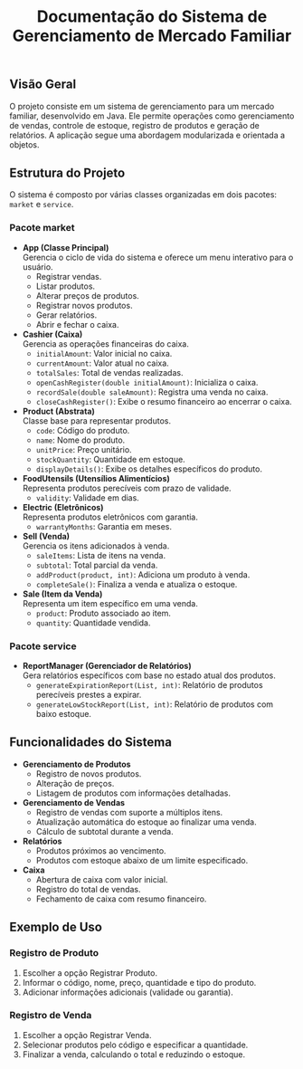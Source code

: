 <!DOCTYPE html>
<html lang="pt-BR">
<head>
    <meta charset="UTF-8">
    <meta name="viewport" content="width=device-width, initial-scale=1.0">
</head>
<body>
    <header>
        <h1>Documentação do Sistema de Gerenciamento de Mercado Familiar</h1>
    </header>
    <main>
        <section class="section">
            <h2>Visão Geral</h2>
            <p>O projeto consiste em um sistema de gerenciamento para um mercado familiar, desenvolvido em Java. Ele permite operações como gerenciamento de vendas, controle de estoque, registro de produtos e geração de relatórios. A aplicação segue uma abordagem modularizada e orientada a objetos.</p>
        </section>
        <section class="section">
            <h2>Estrutura do Projeto</h2>
            <p>O sistema é composto por várias classes organizadas em dois pacotes: <code>market</code> e <code>service</code>.</p>
            <h3>Pacote market</h3>
            <ul>
                <li><strong>App (Classe Principal)</strong><br>
                    Gerencia o ciclo de vida do sistema e oferece um menu interativo para o usuário.
                    <ul>
                        <li>Registrar vendas.</li>
                        <li>Listar produtos.</li>
                        <li>Alterar preços de produtos.</li>
                        <li>Registrar novos produtos.</li>
                        <li>Gerar relatórios.</li>
                        <li>Abrir e fechar o caixa.</li>
                    </ul>
                </li>
                <li><strong>Cashier (Caixa)</strong><br>
                    Gerencia as operações financeiras do caixa.
                    <ul>
                        <li><code>initialAmount</code>: Valor inicial no caixa.</li>
                        <li><code>currentAmount</code>: Valor atual no caixa.</li>
                        <li><code>totalSales</code>: Total de vendas realizadas.</li>
                        <li><code>openCashRegister(double initialAmount)</code>: Inicializa o caixa.</li>
                        <li><code>recordSale(double saleAmount)</code>: Registra uma venda no caixa.</li>
                        <li><code>closeCashRegister()</code>: Exibe o resumo financeiro ao encerrar o caixa.</li>
                    </ul>
                </li>
                <li><strong>Product (Abstrata)</strong><br>
                    Classe base para representar produtos.
                    <ul>
                        <li><code>code</code>: Código do produto.</li>
                        <li><code>name</code>: Nome do produto.</li>
                        <li><code>unitPrice</code>: Preço unitário.</li>
                        <li><code>stockQuantity</code>: Quantidade em estoque.</li>
                        <li><code>displayDetails()</code>: Exibe os detalhes específicos do produto.</li>
                    </ul>
                </li>
                <li><strong>FoodUtensils (Utensílios Alimentícios)</strong><br>
                    Representa produtos perecíveis com prazo de validade.
                    <ul>
                        <li><code>validity</code>: Validade em dias.</li>
                    </ul>
                </li>
                <li><strong>Electric (Eletrônicos)</strong><br>
                    Representa produtos eletrônicos com garantia.
                    <ul>
                        <li><code>warrantyMonths</code>: Garantia em meses.</li>
                    </ul>
                </li>
                <li><strong>Sell (Venda)</strong><br>
                    Gerencia os itens adicionados à venda.
                    <ul>
                        <li><code>saleItems</code>: Lista de itens na venda.</li>
                        <li><code>subtotal</code>: Total parcial da venda.</li>
                        <li><code>addProduct(product, int)</code>: Adiciona um produto à venda.</li>
                        <li><code>completeSale()</code>: Finaliza a venda e atualiza o estoque.</li>
                    </ul>
                </li>
                <li><strong>Sale (Item da Venda)</strong><br>
                    Representa um item específico em uma venda.
                    <ul>
                        <li><code>product</code>: Produto associado ao item.</li>
                        <li><code>quantity</code>: Quantidade vendida.</li>
                    </ul>
                </li>
            </ul>
            <h3>Pacote service</h3>
            <ul>
                <li><strong>ReportManager (Gerenciador de Relatórios)</strong><br>
                    Gera relatórios específicos com base no estado atual dos produtos.
                    <ul>
                        <li><code>generateExpirationReport(List<Product>, int)</code>: Relatório de produtos perecíveis prestes a expirar.</li>
                        <li><code>generateLowStockReport(List<Product>, int)</code>: Relatório de produtos com baixo estoque.</li>
                    </ul>
                </li>
            </ul>
        </section>
        <section class="section">
            <h2>Funcionalidades do Sistema</h2>
            <ul>
                <li><strong>Gerenciamento de Produtos</strong>
                    <ul>
                        <li>Registro de novos produtos.</li>
                        <li>Alteração de preços.</li>
                        <li>Listagem de produtos com informações detalhadas.</li>
                    </ul>
                </li>
                <li><strong>Gerenciamento de Vendas</strong>
                    <ul>
                        <li>Registro de vendas com suporte a múltiplos itens.</li>
                        <li>Atualização automática do estoque ao finalizar uma venda.</li>
                        <li>Cálculo de subtotal durante a venda.</li>
                    </ul>
                </li>
                <li><strong>Relatórios</strong>
                    <ul>
                        <li>Produtos próximos ao vencimento.</li>
                        <li>Produtos com estoque abaixo de um limite especificado.</li>
                    </ul>
                </li>
                <li><strong>Caixa</strong>
                    <ul>
                        <li>Abertura de caixa com valor inicial.</li>
                        <li>Registro do total de vendas.</li>
                        <li>Fechamento de caixa com resumo financeiro.</li>
                    </ul>
                </li>
            </ul>
        </section>
        <section class="section">
            <h2>Exemplo de Uso</h2>
            <h3>Registro de Produto</h3>
            <ol>
                <li>Escolher a opção Registrar Produto.</li>
                <li>Informar o código, nome, preço, quantidade e tipo do produto.</li>
                <li>Adicionar informações adicionais (validade ou garantia).</li>
            </ol>
            <h3>Registro de Venda</h3>
            <ol>
                <li>Escolher a opção Registrar Venda.</li>
                <li>Selecionar produtos pelo código e especificar a quantidade.</li>
                <li>Finalizar a venda, calculando o total e reduzindo o estoque.</li>
            </ol>
        </section>
        <section class="section">
